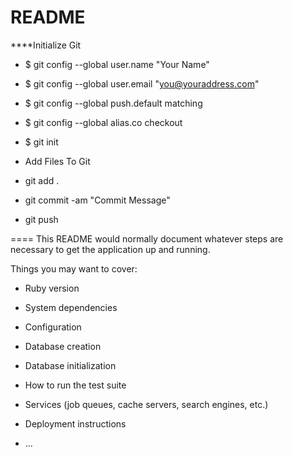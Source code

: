 # README

****Initialize Git

* $ git config --global user.name "Your Name"
* $ git config --global user.email "you@youraddress.com"
* $ git config --global push.default matching
* $ git config --global alias.co checkout
* $ git init
					
* Add Files To Git

* git add .
* git commit -am "Commit Message"
* git push

====
This README would normally document whatever steps are necessary to get the
application up and running.

Things you may want to cover:

* Ruby version

* System dependencies

* Configuration

* Database creation

* Database initialization

* How to run the test suite

* Services (job queues, cache servers, search engines, etc.)

* Deployment instructions

* ...
